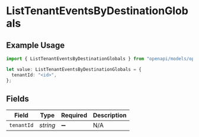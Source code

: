 # ListTenantEventsByDestinationGlobals

## Example Usage

```typescript
import { ListTenantEventsByDestinationGlobals } from "openapi/models/operations";

let value: ListTenantEventsByDestinationGlobals = {
  tenantId: "<id>",
};
```

## Fields

| Field              | Type               | Required           | Description        |
| ------------------ | ------------------ | ------------------ | ------------------ |
| `tenantId`         | *string*           | :heavy_minus_sign: | N/A                |